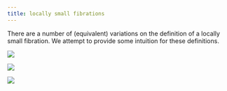 ```yaml
---
title: locally small fibrations
---
```


There are a number of (equivalent) variations on the definition of a locally small fibration. We attempt to provide some intuition for these definitions.

![](frct-000G)

![](frct-000H)

![](frct-000I)
